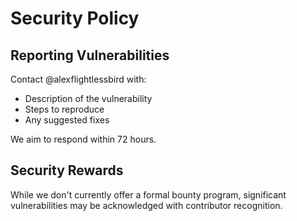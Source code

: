 # Security Policy

## Reporting Vulnerabilities
Contact @alexflightlessbird with:
- Description of the vulnerability
- Steps to reproduce
- Any suggested fixes

We aim to respond within 72 hours.

## Security Rewards
While we don't currently offer a formal bounty program, significant vulnerabilities may be acknowledged with contributor recognition.
